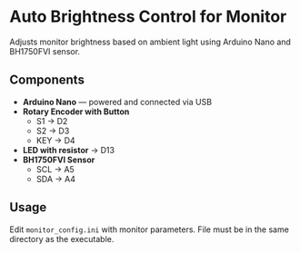 ﻿# Auto Brightness Control for Monitor
Adjusts monitor brightness based on ambient light using Arduino Nano and BH1750FVI sensor.

## Components
- **Arduino Nano** — powered and connected via USB
- **Rotary Encoder with Button**
  - S1 → D2
  - S2 → D3
  - KEY → D4
- **LED with resistor** → D13
- **BH1750FVI Sensor**
  - SCL → A5
  - SDA → A4

## Usage
Edit `monitor_config.ini` with monitor parameters.
File must be in the same directory as the executable.
